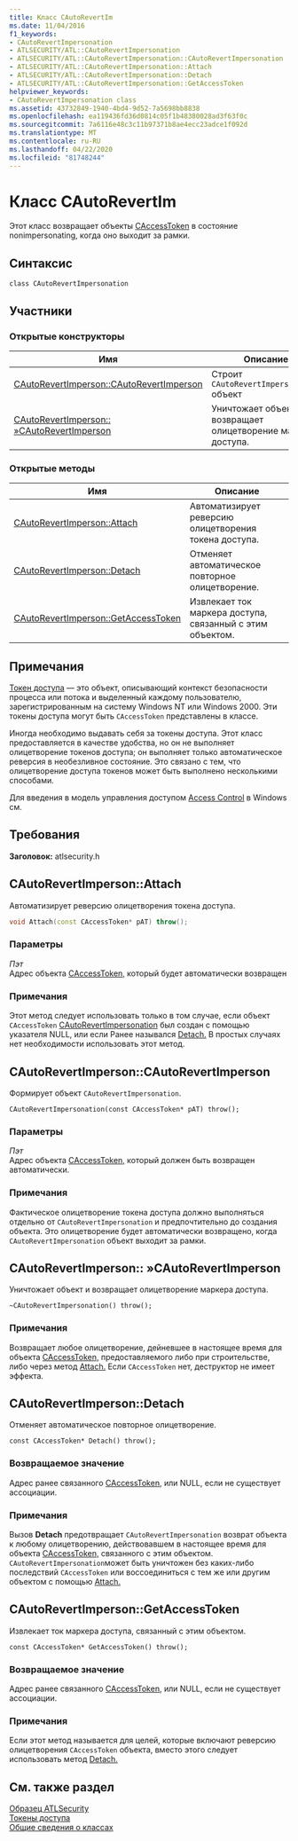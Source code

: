 ```yaml
---
title: Класс CAutoRevertIm
ms.date: 11/04/2016
f1_keywords:
- CAutoRevertImpersonation
- ATLSECURITY/ATL::CAutoRevertImpersonation
- ATLSECURITY/ATL::CAutoRevertImpersonation::CAutoRevertImpersonation
- ATLSECURITY/ATL::CAutoRevertImpersonation::Attach
- ATLSECURITY/ATL::CAutoRevertImpersonation::Detach
- ATLSECURITY/ATL::CAutoRevertImpersonation::GetAccessToken
helpviewer_keywords:
- CAutoRevertImpersonation class
ms.assetid: 43732849-1940-4bd4-9d52-7a5698bb8838
ms.openlocfilehash: ea119436fd36d0814c05f1b48380028ad3f63f0c
ms.sourcegitcommit: 7a6116e48c3c11b97371b8ae4ecc23adce1f092d
ms.translationtype: MT
ms.contentlocale: ru-RU
ms.lasthandoff: 04/22/2020
ms.locfileid: "81748244"
---
```

# <a name="cautorevertimpersonation-class"></a>Класс CAutoRevertIm

Этот класс возвращает объекты [CAccessToken](../../atl/reference/caccesstoken-class.md) в состояние nonimpersonating, когда оно выходит за рамки.

## <a name="syntax"></a>Синтаксис

```
class CAutoRevertImpersonation
```

## <a name="members"></a>Участники

### <a name="public-constructors"></a>Открытые конструкторы

|Имя|Описание|
|----------|-----------------|
|[CAutoRevertImperson::CAutoRevertImperson](#cautorevertimpersonation)|Строит `CAutoRevertImpersonation` объект|
|[CAutoRevertImperson:: »CAutoRevertImperson](#dtor)|Уничтожает объект и возвращает олицетворение маркера доступа.|

### <a name="public-methods"></a>Открытые методы

|Имя|Описание|
|----------|-----------------|
|[CAutoRevertImperson::Attach](#attach)|Автоматизирует реверсию олицетворения токена доступа.|
|[CAutoRevertImperson::Detach](#detach)|Отменяет автоматическое повторное олицетворение.|
|[CAutoRevertImperson::GetAccessToken](#getaccesstoken)|Извлекает ток маркера доступа, связанный с этим объектом.|

## <a name="remarks"></a>Примечания

[Токен доступа](/windows/win32/SecAuthZ/access-tokens) — это объект, описывающий контекст безопасности процесса или потока и выделенный каждому пользователю, зарегистрированным на систему Windows NT или Windows 2000. Эти токены доступа могут быть `CAccessToken` представлены в классе.

Иногда необходимо выдавать себя за токены доступа. Этот класс предоставляется в качестве удобства, но он не выполняет олицетворение токенов доступа; он выполняет только автоматическое реверсия в необезливное состояние. Это связано с тем, что олицетворение доступа токенов может быть выполнено несколькими способами.

Для введения в модель управления доступом [Access Control](/windows/win32/SecAuthZ/access-control) в Windows см.

## <a name="requirements"></a>Требования

**Заголовок:** atlsecurity.h

## <a name="cautorevertimpersonationattach"></a><a name="attach"></a>CAutoRevertImperson::Attach

Автоматизирует реверсию олицетворения токена доступа.

```cpp
void Attach(const CAccessToken* pAT) throw();
```

### <a name="parameters"></a>Параметры

*Пэт*<br/>
Адрес объекта [CAccessToken,](../../atl/reference/caccesstoken-class.md) который будет автоматически возвращен

### <a name="remarks"></a>Примечания

Этот метод следует использовать только в том случае, если объект `CAccessToken` [CAutoRevertImpersonation](../../atl/reference/cautorevertimpersonation-class.md) был создан с помощью указателя NULL, или если Ранее назывался [Detach.](#detach) В простых случаях нет необходимости использовать этот метод.

## <a name="cautorevertimpersonationcautorevertimpersonation"></a><a name="cautorevertimpersonation"></a>CAutoRevertImperson::CAutoRevertImperson

Формирует объект `CAutoRevertImpersonation`.

```
CAutoRevertImpersonation(const CAccessToken* pAT) throw();
```

### <a name="parameters"></a>Параметры

*Пэт*<br/>
Адрес объекта [CAccessToken,](../../atl/reference/caccesstoken-class.md) который должен быть возвращен автоматически.

### <a name="remarks"></a>Примечания

Фактическое олицетворение токена доступа должно выполняться отдельно от `CAutoRevertImpersonation` и предпочтительно до создания объекта. Это олицетворение будет автоматически возвращено, когда `CAutoRevertImpersonation` объект выходит за рамки.

## <a name="cautorevertimpersonationcautorevertimpersonation"></a><a name="dtor"></a>CAutoRevertImperson:: »CAutoRevertImperson

Уничтожает объект и возвращает олицетворение маркера доступа.

```
~CAutoRevertImpersonation() throw();
```

### <a name="remarks"></a>Примечания

Возвращает любое олицетворение, дейневшее в настоящее время для объекта [CAccessToken,](../../atl/reference/caccesstoken-class.md) предоставляемого либо при строительстве, либо через метод [Attach.](#attach) Если `CAccessToken` нет, деструктор не имеет эффекта.

## <a name="cautorevertimpersonationdetach"></a><a name="detach"></a>CAutoRevertImperson::Detach

Отменяет автоматическое повторное олицетворение.

```
const CAccessToken* Detach() throw();
```

### <a name="return-value"></a>Возвращаемое значение

Адрес ранее связанного [CAccessToken](../../atl/reference/caccesstoken-class.md), или NULL, если не существует ассоциации.

### <a name="remarks"></a>Примечания

Вызов **Detach** предотвращает `CAutoRevertImpersonation` возврат объекта к любому олицетворению, действовавшем в настоящее время для объекта [CAccessToken,](../../atl/reference/caccesstoken-class.md) связанного с этим объектом. `CAutoRevertImpersonation`может быть уничтожен без каких-либо последствий `CAccessToken` или воссоединиться с тем же или другим объектом с помощью [Attach.](#attach)

## <a name="cautorevertimpersonationgetaccesstoken"></a><a name="getaccesstoken"></a>CAutoRevertImperson::GetAccessToken

Извлекает ток маркера доступа, связанный с этим объектом.

```
const CAccessToken* GetAccessToken() throw();
```

### <a name="return-value"></a>Возвращаемое значение

Адрес ранее связанного [CAccessToken](../../atl/reference/caccesstoken-class.md), или NULL, если не существует ассоциации.

### <a name="remarks"></a>Примечания

Если этот метод называется для целей, которые включают реверсию олицетворения `CAccessToken` объекта, вместо этого следует использовать метод [Detach.](#detach)

## <a name="see-also"></a>См. также раздел

[Образец ATLSecurity](../../overview/visual-cpp-samples.md)<br/>
[Токены доступа](/windows/win32/SecAuthZ/access-tokens)<br/>
[Общие сведения о классах](../../atl/atl-class-overview.md)
